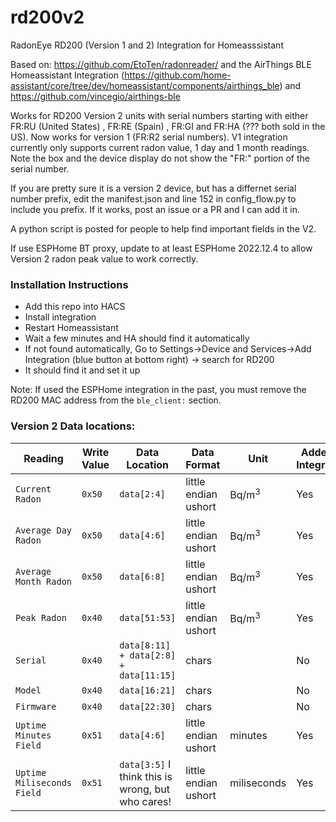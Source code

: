 # rd200v2
RadonEye RD200 (Version 1 and 2) Integration for Homeasssistant

Based on: https://github.com/EtoTen/radonreader/ and the AirThings BLE Homeassistant Integration (https://github.com/home-assistant/core/tree/dev/homeassistant/components/airthings_ble) and https://github.com/vincegio/airthings-ble

Works for RD200 Version 2 units with serial numbers starting with either FR:RU (United States) , FR:RE (Spain) , FR:GI and FR:HA (??? both sold in the US). Now works for version 1 (FR:R2 serial numbers). V1 integration currently only supports current radon value, 1 day and 1 month readings. Note the box and the device display do not show the "FR:" portion of the serial number.

If you are pretty sure it is a version 2 device, but has a differnet serial number prefix, edit the manifest.json and line 152 in config_flow.py to include you prefix. If it works, post an issue or a PR and I can add it in.

A python script is posted for people to help find important fields in the V2.

If use ESPHome BT proxy, update to at least ESPHome 2022.12.4 to allow Version 2 radon peak value to work correctly.

### Installation Instructions
- Add this repo into HACS
- Install integration
- Restart Homeassistant
- Wait a few minutes and HA should find it automatically
- If not found automatically, Go to Settings->Device and Services->Add Integration (blue button at bottom right) -> search for RD200
- It should find it and set it up

Note: If used the ESPHome integration in the past, you must remove the RD200 MAC address from the `ble_client:` section. 

### Version 2 Data locations:
| Reading | Write Value | Data Location | Data Format | Unit | Added in Integration |
| - | - | - | - | - | - |
| `Current Radon` | `0x50` | `data[2:4]` | little endian ushort | Bq/m<sup>3</sup> | Yes |
| `Average Day Radon` | `0x50` | `data[4:6]` | little endian ushort | Bq/m<sup>3</sup> | Yes |
| `Average Month Radon` | `0x50` | `data[6:8]`  | little endian ushort | Bq/m<sup>3</sup> | Yes |
| `Peak Radon` | `0x40` | `data[51:53]` | little endian ushort | Bq/m<sup>3<sup> | Yes |
| `Serial` | `0x40` | `data[8:11] + data[2:8] + data[11:15]` | chars |  | No |  
| `Model` | `0x40` | `data[16:21]` | chars |  | No |  
| `Firmware` | `0x40` | `data[22:30]` | chars |  | No |  
| `Uptime Minutes Field` | `0x51` | `data[4:6]` | little endian ushort | minutes  | Yes |  
| `Uptime Miliseconds Field` | `0x51` | `data[3:5]` I think this is wrong, but who cares! | little endian ushort | miliseconds  | Yes | 
